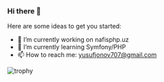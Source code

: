 ### Hi there 👋

Here are some ideas to get you started:

- 🔭 I’m currently working on nafisphp.uz
- 🌱 I’m currently learning Symfony/PHP
- 📫 How to reach me: yusufjonov707@gmail.com

![trophy](https://github-profile-trophy.vercel.app/?username=yusufjonov707&margin-w=15&theme=kimbie_dark)
